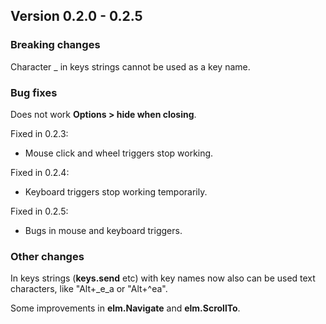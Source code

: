 ## Version 0.2.0 - 0.2.5

### Breaking changes
Character _ in keys strings cannot be used as a key name.


### Bug fixes
Does not work **Options > hide when closing**.

Fixed in 0.2.3:
- Mouse click and wheel triggers stop working.

Fixed in 0.2.4:
- Keyboard triggers stop working temporarily.

Fixed in 0.2.5:
- Bugs in mouse and keyboard triggers.


### Other changes
In keys strings (**keys.send** etc) with key names now also can be used text characters, like "Alt+_e_a or "Alt+^ea".

Some improvements in **elm.Navigate** and **elm.ScrollTo**.
